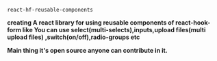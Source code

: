 `react-hf-reusable-components`      

**creating A react library for using reusable components of react-hook-form like 
You can use select(multi-selects),inputs,upload files(multi upload files)
,switch(on/off),radio-groups etc**


**Main thing it's open source anyone can contribute in it.**

